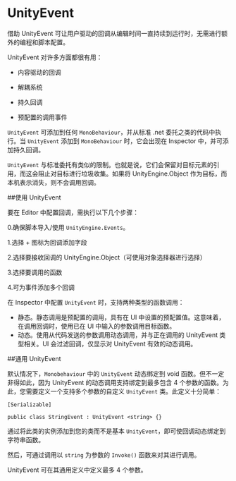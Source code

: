 UnityEvent
=================

借助 UnityEvent 可让用户驱动的回调从编辑时间一直持续到运行时，无需进行额外的编程和脚本配置。

UnityEvent 对许多方面都很有用：

- 内容驱动的回调

- 解耦系统

- 持久回调

- 预配置的调用事件



`UnityEvent` 可添加到任何 `MonoBehaviour`，并从标准 .net 委托之类的代码中执行。当 `UnityEvent` 添加到 `MonoBehaviour` 时，它会出现在 Inspector 中，并可添加持久回调。


`UnityEvent` 与标准委托有类似的限制。也就是说，它们会保留对目标元素的引用，而这会阻止对目标进行垃圾收集。如果将 UnityEngine.Object 作为目标，而本机表示消失，则不会调用回调。


##使用 UnityEvent


要在 Editor 中配置回调，需执行以下几个步骤：

0.确保脚本导入/使用 `UnityEngine.Events`。

1.选择 + 图标为回调添加字段

2.选择要接收回调的 UnityEngine.Object（可使用对象选择器进行选择）

3.选择要调用的函数

4.可为事件添加多个回调



在 Inspector 中配置 `UnityEvent` 时，支持两种类型的函数调用：


- 静态。静态调用是预配置的调用，具有在 UI 中设置的预配置值。这意味着，在调用回调时，使用已在 UI 中输入的参数调用目标函数。
- 动态。使用从代码发送的参数调用动态调用，并与正在调用的 UnityEvent 类型相关。UI 会过滤回调，仅显示对 UnityEvent 有效的动态调用。



##通用 UnityEvent


默认情况下，`Monobehaviour` 中的 `UnityEvent` 动态绑定到 void 函数。但不一定非得如此，因为 UnityEvent 的动态调用支持绑定到最多包含 4 个参数的函数。为此，您需要定义一个支持多个参数的自定义 `UnityEvent` 类。此定义十分简单：


    [Serializable]

    public class StringEvent : UnityEvent <string> {}



通过将此类的实例添加到您的类而不是基本 `UnityEvent`，即可使回调动态绑定到字符串函数。



然后，可通过调用以 `string` 为参数的 `Invoke()` 函数来对其进行调用。



UnityEvent 可在其通用定义中定义最多 4 个参数。

